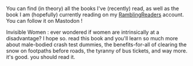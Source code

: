 You can find (in theory) all the books I've (recently) read, as well as the book I am (hopefully) currently reading on my [RamblingReaders](https://ramblingreaders.org/user/alifeee/) account. You can follow it on Mastodon !

Invisible Women
: ever wondered if women are intrinsically at a disadvantage? I hope so. read this book and you'll learn so much more about male-bodied crash test dummies, the benefits-for-all of clearing the snow on footpaths before roads, the tyranny of bus tickets, and way more. it's good. you should read it.

